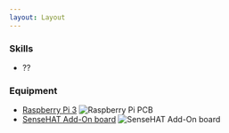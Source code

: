 ```yaml
---
layout: Layout
---
```


### Skills

* ??

### Equipment

* [Raspberry Pi 3](https://www.raspberrypi.org/)
  ![Raspberry Pi PCB](https://www.raspberrypi.org/homepage-9df4b/static/8ca4b04c6593a114ae562d25b6161d94/052d8/8c67a3e02f41441dae98f8b91c792c1e1b4afef1_770a5842.jpg)
* [SenseHAT Add-On board](https://www.raspberrypi.org/products/sense-hat/)
  ![SenseHAT Add-On board](https://www.raspberrypi.org/homepage-9df4b/static/9b4bc8cbb37f886e1b68cf0122ff9474/052d8/a222a1d657906db95efbca8b8467037fa1a89def_sense-hat-1733x1080-1-1733x1080.jpg)
  
<!-- more -->